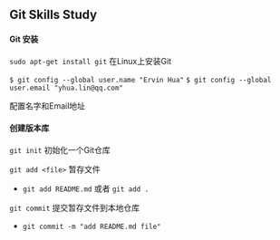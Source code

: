## Git Skills Study

#### Git 安装

`sudo apt-get install git` 在Linux上安装Git

`$ git config --global user.name "Ervin Hua"`
`$ git config --global user.email "yhua.lin@qq.com"`

配置名字和Email地址

#### 创建版本库

`git init` 初始化一个Git仓库

`git add <file>` 暂存文件

 - `git add README.md` 或者 `git add .` 

`git commit` 提交暂存文件到本地仓库

 - `git commit -m "add README.md file"`
